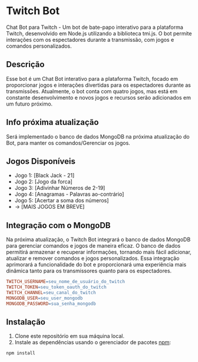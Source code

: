 # Twitch Bot
Chat Bot para Twitch - Um bot de bate-papo interativo para a plataforma Twitch, desenvolvido em Node.js utilizando a biblioteca tmi.js. O bot permite interações com os espectadores durante a transmissão, com jogos e comandos personalizados.

## Descrição
Esse bot é um Chat Bot interativo para a plataforma Twitch, focado em proporcionar jogos e interações divertidas para os espectadores durante as transmissões. Atualmente, o bot conta com quatro jogos, mas está em constante desenvolvimento e novos jogos e recursos serão adicionados em um futuro próximo.

## Info próxima atualização
Será implementado o banco de dados MongoDB na próxima atualização do Bot, para manter os comandos/Gerenciar os jogos.

## Jogos Disponíveis
- Jogo 1: [Black Jack - 21]
- Jogo 2: [Jogo da forca]
- Jogo 3: [Adivinhar Números de 2-19]
- Jogo 4: [Anagramas - Palavras ao-contrário]
- Jogo 5: [Acertar a soma dos números]
- -> [MAIS JOGOS EM BREVE]

## Integração com o MongoDB
Na próxima atualização, o Twitch Bot integrará o banco de dados MongoDB para gerenciar comandos e jogos de maneira eficaz. O banco de dados permitirá armazenar e recuperar informações, tornando mais fácil adicionar, atualizar e remover comandos e jogos personalizados. Essa integração aprimorará a funcionalidade do bot e proporcionará uma experiência mais dinâmica tanto para os transmissores quanto para os espectadores.

```makefile
TWITCH_USERNAME=seu_nome_de_usuário_do_twitch
TWITCH_TOKEN=seu_token_oauth_do_twitch
TWITCH_CHANNEL=seu_canal_do_twitch
MONGODB_USER=seu_user_mongodb
MONGODB_PASSWORD=sua_senha_mongodb
```

## Instalação
1. Clone este repositório em sua máquina local.
2. Instale as dependências usando o gerenciador de pacotes [npm](https://www.npmjs.com/):

```bash
npm install
